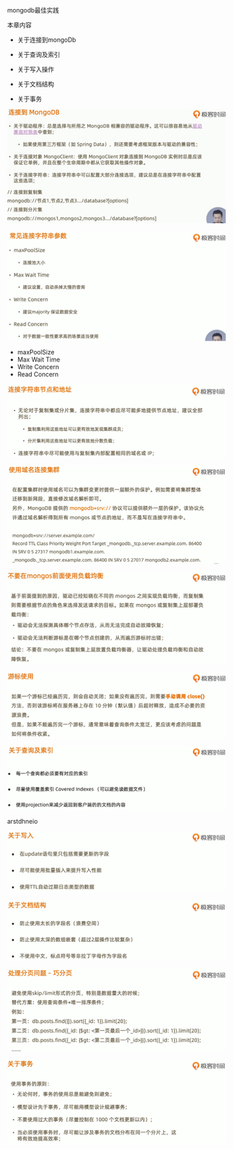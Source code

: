 mongodb最佳实践





本章内容

- 关于连接到mongoDb

- 关于查询及索引

- 关于写入操作

- 关于文档结构

- 关于事务

  

![1646716255378](README/1646716255378.png)

 

![1646716329440](README/1646716329440.png)

- maxPoolSize
- Max Wait Time
- Write Concern
- Read Concern

![1646716405800](README/1646716405800.png)

![1646716419801](README/1646716419801.png)

![1646716474500](README/1646716474500.png)

![1646716519254](README/1646716519254.png) 

![1646716552560](README/1646716552560.png)

 arstdhneio

![1646716643861](README/1646716643861.png)

![1646716716022](README/1646716716022.png)

![1646716851785](README/1646716851785.png)

![1646716863107](README/1646716863107.png)

